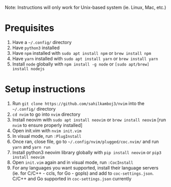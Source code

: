 Note: Instructions will only work for Unix-based system (ie. Linux, Mac, etc.)
# Prequisites
1. Have a `~/.config/` directory
2. Have `python3` installed
3. Have `npm` installed with `sudo apt install npm` or `brew install npm`
4. Have `yarn` installed with `sudo apt install yarn` or `brew install yarn`
5. Install `node` globally with `npm install -g node` or `[sudo apt/brew] install nodejs`

# Setup instructions

1. Run `git clone https://github.com/sahilkamboj3/nvim` into the `~/.config/` directory
2. `cd nvim` to go into `nvim` directory
2. Install neovim with `sudo apt install neovim` or `brew install neovim` [run `nvim` to ensure properly installed]
3. Open init.vim with `nvim init.vim`
4. In visual mode, run `:PlugInstall`
5. Once ran, close file, go to `~/.config/nvim/plugged/coc.nvim/` and run `yarn` and `yarn run`
6. Install python3 neovim library globally with `pip install neovim` or `pip3 install neovim`
7. Open `init.vim` again and in visual mode, run `:CocInstall` 
8. For any languages you want supported, install their language servers (ie. for C/C++ - ccls, for Go - gopls) and add to `coc-settings.json`. C/C++ and Go supported in `coc-settings.json` currently
